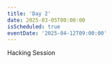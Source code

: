 ```yaml
---
title: 'Day 2'
date: 2025-03-05T00:00:00
isScheduled: true
eventDate: '2025-04-12T09:00:00'
---
```


Hacking Session
